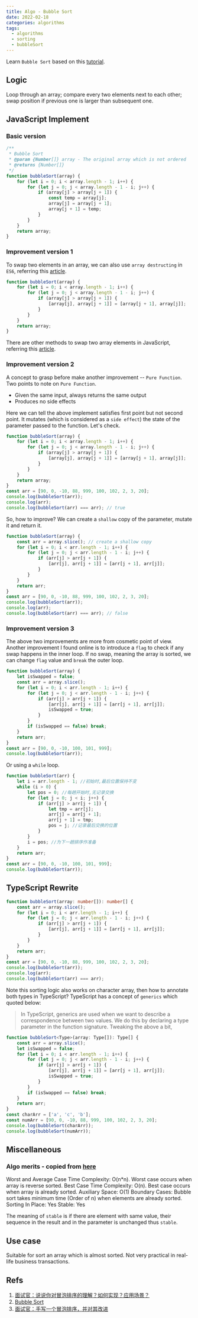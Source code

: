```yaml
---
title: Algo - Bubble Sort
date: 2022-02-18
categories: algorithms
tags:
  - algorithms
  - sorting
  - bubbleSort
---
```


Learn `Bubble Sort` based on this [tutorial](https://www.youtube.com/watch?v=IAeLoGzU4RE). <!-- more -->

## Logic

Loop through an array; compare every two elements next to each other; swap position if previous one is larger than subsequent one.

## JavaScript Implement

### Basic version

```js
/**
 * Bubble Sort
 * @param {Number[]} array - The original array which is not ordered
 * @returns {Number[]}
 */
function bubbleSort(array) {
	for (let i = 0; i < array.length - 1; i++) {
		for (let j = 0; j < array.length - 1 - i; j++) {
			if (array[j] > array[j + 1]) {
				const temp = array[j];
				array[j] = array[j + 1];
				array[j + 1] = temp;
			}
		}
	}
	return array;
}
```

### Improvement version 1

To swap two elements in an array, we can also use `array destructing` in `ES6`, referring this [article](https://www.freecodecamp.org/news/array-and-object-destructuring-in-javascript/).

```js
function bubbleSort(array) {
	for (let i = 0; i < array.length - 1; i++) {
		for (let j = 0; j < array.length - 1 - i; j++) {
			if (array[j] > array[j + 1]) {
				[array[j], array[j + 1]] = [array[j + 1], array[j]];
			}
		}
	}
	return array;
}
```

There are other methods to swap two array elements in JavaScript, referring this [article](https://poopcode.com/swap-two-array-elements-in-javascript/).

### Improvement version 2

A concept to grasp before make another improvement -- `Pure Function`. Two points to note on `Pure Function`.

- Given the same input, always returns the same output
- Produces no side effects

Here we can tell the above implement satisfies first point but not second point. It mutates (which is considered as a `side effect`) the state of the parameter passed to the function. Let's check.

```js
function bubbleSort(array) {
	for (let i = 0; i < array.length - 1; i++) {
		for (let j = 0; j < array.length - 1 - i; j++) {
			if (array[j] > array[j + 1]) {
				[array[j], array[j + 1]] = [array[j + 1], array[j]];
			}
		}
	}
	return array;
}
const arr = [90, 0, -10, 88, 999, 100, 102, 2, 3, 20];
console.log(bubbleSort(arr));
console.log(arr);
console.log(bubbleSort(arr) === arr); // true
```

So, how to improve?
We can create a `shallow` copy of the parameter, mutate it and return it.

```js
function bubbleSort(array) {
	const arr = array.slice(); // create a shallow copy
	for (let i = 0; i < arr.length - 1; i++) {
		for (let j = 0; j < arr.length - 1 - i; j++) {
			if (arr[j] > arr[j + 1]) {
				[arr[j], arr[j + 1]] = [arr[j + 1], arr[j]];
			}
		}
	}
	return arr;
}
const arr = [90, 0, -10, 88, 999, 100, 102, 2, 3, 20];
console.log(bubbleSort(arr));
console.log(arr);
console.log(bubbleSort(arr) === arr); // false
```

### Improvement version 3

The above two improvements are more from cosmetic point of view. Another improvement I found online is to introduce a `flag` to check if any swap happens in the inner loop. If no swap, meaning the array is sorted, we can change `flag` value and `break` the outer loop.

```js
function bubbleSort(array) {
	let isSwapped = false;
	const arr = array.slice();
	for (let i = 0; i < arr.length - 1; i++) {
		for (let j = 0; j < arr.length - 1 - i; j++) {
			if (arr[j] > arr[j + 1]) {
				[arr[j], arr[j + 1]] = [arr[j + 1], arr[j]];
				isSwapped = true;
			}
		}
		if (isSwapped == false) break;
	}
	return arr;
}
const arr = [90, 0, -10, 100, 101, 999];
console.log(bubbleSort(arr));
```

Or using a `while` loop.

```js
function bubbleSort(arr) {
	let i = arr.length - 1; //初始时,最后位置保持不变
	while (i > 0) {
		let pos = 0; //每趟开始时,无记录交换
		for (let j = 0; j < i; j++) {
			if (arr[j] > arr[j + 1]) {
				let tmp = arr[j];
				arr[j] = arr[j + 1];
				arr[j + 1] = tmp;
				pos = j; //记录最后交换的位置
			}
		}
		i = pos; //为下一趟排序作准备
	}
	return arr;
}
const arr = [90, 0, -10, 100, 101, 999];
console.log(bubbleSort(arr));
```

## TypeScript Rewrite

```ts
function bubbleSort(array: number[]): number[] {
	const arr = array.slice();
	for (let i = 0; i < arr.length - 1; i++) {
		for (let j = 0; j < arr.length - 1 - i; j++) {
			if (arr[j] > arr[j + 1]) {
				[arr[j], arr[j + 1]] = [arr[j + 1], arr[j]];
			}
		}
	}
	return arr;
}
const arr = [90, 0, -10, 88, 999, 100, 102, 2, 3, 20];
console.log(bubbleSort(arr));
console.log(arr);
console.log(bubbleSort(arr) === arr);
```

Note this sorting logic also works on character array, then how to annotate both types in TypeScript?
TypeScript has a concept of `generics` which quoted below:

> In TypeScript, generics are used when we want to describe a correspondence between two values. We do this by declaring a type parameter in the function signature.
> Tweaking the above a bit,

```ts
function bubbleSort<Type>(array: Type[]): Type[] {
	const arr = array.slice();
	let isSwapped = false;
	for (let i = 0; i < arr.length - 1; i++) {
		for (let j = 0; j < arr.length - 1 - i; j++) {
			if (arr[j] > arr[j + 1]) {
				[arr[j], arr[j + 1]] = [arr[j + 1], arr[j]];
				isSwapped = true;
			}
		}
		if (isSwapped == false) break;
	}
	return arr;
}
const charArr = ['a', 'c', 'b'];
const numArr = [90, 0, -10, 88, 999, 100, 102, 2, 3, 20];
console.log(bubbleSort(charArr));
console.log(bubbleSort(numArr));
```

## Miscellaneous

### Algo merits - copied from [here](https://www.geeksforgeeks.org/bubble-sort/)

Worst and Average Case Time Complexity: O(n\*n). Worst case occurs when array is reverse sorted.
Best Case Time Complexity: O(n). Best case occurs when array is already sorted.
Auxiliary Space: O(1)
Boundary Cases: Bubble sort takes minimum time (Order of n) when elements are already sorted.
Sorting In Place: Yes
Stable: Yes

The meaning of `stable` is if there are element with same value, their sequence in the result and in the parameter is unchanged thus `stable`.

## Use case

Suitable for sort an array which is almost sorted. Not very practical in real-life business transactions.

## Refs

1. [面试官：说说你对冒泡排序的理解？如何实现？应用场景？](https://developer.51cto.com/article/684737.html)
2. [Bubble Sort](https://www.geeksforgeeks.org/bubble-sort/)
3. [面试官：手写一个冒泡排序，并对其改进](https://zhuanlan.zhihu.com/p/81395118)

